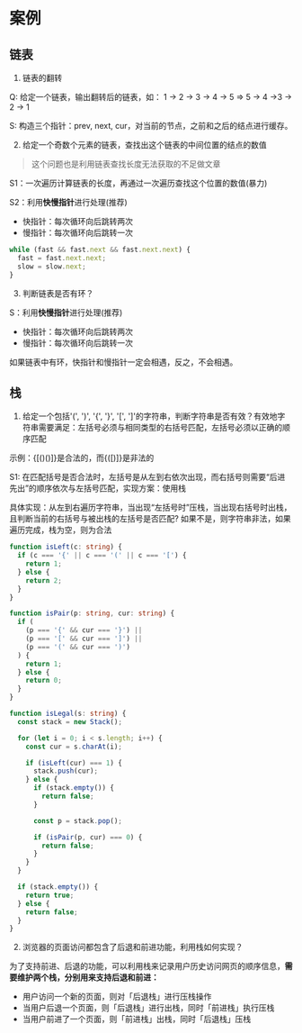 # 案例

## 链表

1. 链表的翻转

Q: 给定一个链表，输出翻转后的链表，如： 1 -> 2 -> 3 -> 4 -> 5 => 5 -> 4 ->3 -> 2 -> 1

S: 构造三个指针：prev, next, cur，对当前的节点，之前和之后的结点进行缓存。

2. 给定一个奇数个元素的链表，查找出这个链表的中间位置的结点的数值

> 这个问题也是利用链表查找长度无法获取的不足做文章

S1：一次遍历计算链表的长度，再通过一次遍历查找这个位置的数值(暴力)

S2：利用**快慢指针**进行处理(推荐)

- 快指针：每次循环向后跳转两次
- 慢指针：每次循环向后跳转一次

```ts
while (fast && fast.next && fast.next.next) {
  fast = fast.next.next;
  slow = slow.next;
}
```

3. 判断链表是否有环？

S：利用**快慢指针**进行处理(推荐)

- 快指针：每次循环向后跳转两次
- 慢指针：每次循环向后跳转一次

如果链表中有环，快指针和慢指针一定会相遇，反之，不会相遇。

## 栈

1. 给定一个包括'(', ')', '{', '}', '[', ']'的字符串，判断字符串是否有效？有效地字符串需要满足：左括号必须与相同类型的右括号匹配，左括号必须以正确的顺序匹配

示例：{[()()]}是合法的，而{([)]}是非法的

S1: 在匹配括号是否合法时，左括号是从左到右依次出现，而右括号则需要“后进先出”的顺序依次与左括号匹配，实现方案：使用栈

具体实现：从左到右遍历字符串，当出现“左括号时”压栈，当出现右括号时出栈，且判断当前的右括号与被出栈的左括号是否匹配? 如果不是，则字符串非法，如果遍历完成，栈为空，则为合法

```ts
function isLeft(c: string) {
  if (c === '{' || c === '(' || c === '[') {
    return 1;
  } else {
    return 2;
  }
}

function isPair(p: string, cur: string) {
  if (
    (p === '{' && cur === '}') ||
    (p === '[' && cur === ']') ||
    (p === '(' && cur === ')')
  ) {
    return 1;
  } else {
    return 0;
  }
}

function isLegal(s: string) {
  const stack = new Stack();

  for (let i = 0; i < s.length; i++) {
    const cur = s.charAt(i);

    if (isLeft(cur) === 1) {
      stack.push(cur);
    } else {
      if (stack.empty()) {
        return false;
      }

      const p = stack.pop();

      if (isPair(p, cur) === 0) {
        return false;
      }
    }
  }

  if (stack.empty()) {
    return true;
  } else {
    return false;
  }
}
```

2. 浏览器的页面访问都包含了后退和前进功能，利用栈如何实现？

为了支持前进、后退的功能，可以利用栈来记录用户历史访问网页的顺序信息，**需要维护两个栈，分别用来支持后退和前进：**

- 用户访问一个新的页面，则对「后退栈」进行压栈操作
- 当用户后退一个页面，则「后退栈」进行出栈，同时「前进栈」执行压栈
- 当用户前进了一个页面，则「前进栈」出栈，同时「后退栈」压栈
